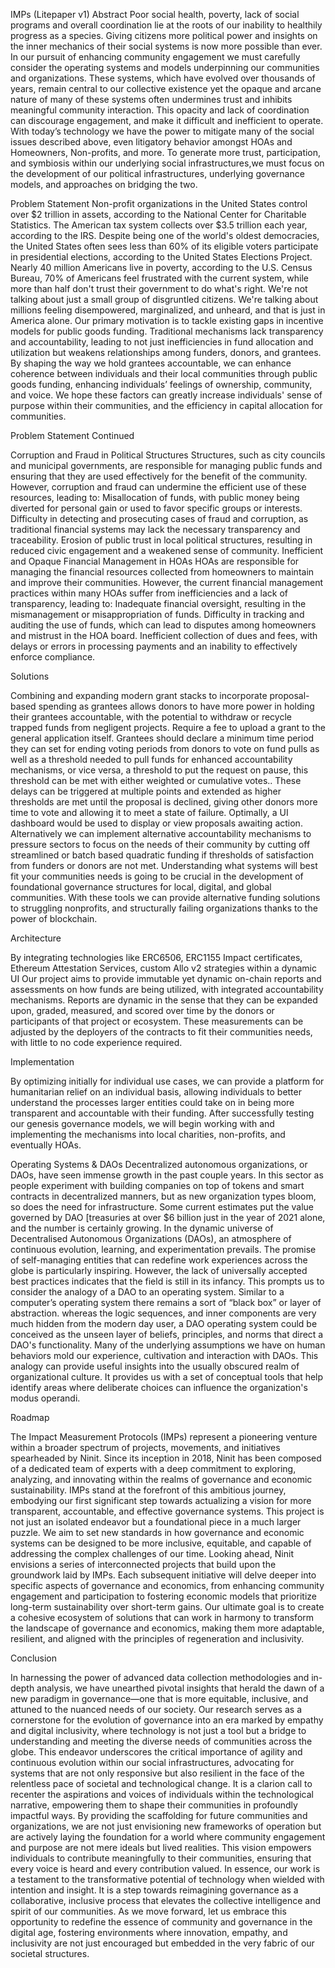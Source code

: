 IMPs (Litepaper v1)
Abstract
Poor social health, poverty, lack of social programs and overall coordination lie at the roots of our inability to healthily progress as a species. Giving citizens more political power and insights on the inner mechanics of their social systems is now more possible than ever.
In our pursuit of enhancing community engagement we must carefully consider the operating systems and models underpinning our communities and organizations. 
These systems, which have evolved over thousands of years, remain central to our collective existence yet the opaque and arcane nature of many of these systems often undermines trust and inhibits meaningful community interaction. 
This opacity and lack of coordination can discourage engagement, and make it difficult and inefficient to operate. With today’s technology we have the power to mitigate many of the social issues described above, even litigatory behavior amongst HOAs and Homeowners, Non-profits, and more. To generate more trust, participation, and symbiosis within our underlying social infrastructures,we must focus on the development of our political infrastructures, underlying governance models, and approaches on bridging the two. 

Problem Statement
Non-profit organizations in the United States control over $2 trillion in assets, according to the National Center for Charitable Statistics.
The American tax system collects over $3.5 trillion each year, according to the IRS.
Despite being one of the world's oldest democracies, the United States often sees less than 60% of its eligible voters participate in presidential elections, according to the United States Elections Project.
Nearly 40 million Americans live in poverty, according to the U.S. Census Bureau,
70% of Americans feel frustrated with the current system, while more than half don't trust their government to do what's right. We're not talking about just a small group of disgruntled citizens. We're talking about millions feeling disempowered, marginalized, and unheard, and that is just in America alone.
Our primary motivation is to tackle existing gaps in incentive models for public goods funding. Traditional mechanisms lack transparency and accountability, leading to not just inefficiencies in fund allocation and utilization but weakens relationships among funders, donors, and grantees.
By shaping the way we hold grantees accountable, we can enhance coherence between individuals and their local communities through public goods funding, enhancing individuals’ feelings of ownership, community, and voice. We hope these factors can greatly increase individuals' sense of purpose within their communities, and the efficiency in capital allocation for communities.

Problem Statement Continued

Corruption and Fraud in Political Structures
Structures, such as city councils and municipal governments, are responsible for managing public funds and ensuring that they are used effectively for the benefit of the community. However, corruption and fraud can undermine the efficient use of these resources, leading to:
Misallocation of funds, with public money being diverted for personal gain or used to favor specific groups or interests.
Difficulty in detecting and prosecuting cases of fraud and corruption, as traditional financial systems may lack the necessary transparency and traceability.
Erosion of public trust in local political structures, resulting in reduced civic engagement and a weakened sense of community.
Inefficient and Opaque Financial Management in HOAs
HOAs are responsible for managing the financial resources collected from homeowners to maintain and improve their communities. However, the current financial management practices within many HOAs suffer from inefficiencies and a lack of transparency, leading to:
Inadequate financial oversight, resulting in the mismanagement or misappropriation of funds.
Difficulty in tracking and auditing the use of funds, which can lead to disputes among homeowners and mistrust in the HOA board.
Inefficient collection of dues and fees, with delays or errors in processing payments and an inability to effectively enforce compliance.

Solutions

Combining and expanding modern grant stacks to incorporate proposal-based spending as grantees allows donors to have more power in holding their grantees accountable, with the potential to withdraw or recycle trapped funds from negligent projects.
Require a fee to upload a grant to the general application itself. Grantees should declare a minimum time period they can set for ending voting periods from donors to vote on fund pulls as well as a threshold needed to pull funds for enhanced accountability mechanisms, or vice versa, a threshold to put the request on pause, this threshold can be met with either weighted or cumulative votes.. These delays can be triggered at multiple points and extended as higher thresholds are met until the proposal is declined, giving other donors more time to vote and allowing it to meet a state of failure. Optimally, a UI dashboard would be used to display or view proposals awaiting action. 
 Alternatively we can implement alternative accountability mechanisms to pressure sectors to focus on the needs of their community by cutting off streamlined or batch based quadratic funding if thresholds of satisfaction from funders or donors are not met. Understanding what systems will best fit your communities needs is going to be crucial in the development of foundational governance structures for local, digital, and global communities.
With these tools we can provide alternative funding solutions to struggling nonprofits, and structurally failing organizations thanks to the power of blockchain.



Architecture

By integrating technologies like ERC6506, ERC1155 Impact certificates, Ethereum Attestation Services, custom Allo v2 strategies within a dynamic UI Our project aims to provide immutable yet dynamic on-chain reports and assessments on how funds are being utilized, with integrated accountability mechanisms.
Reports are dynamic in the sense that they can be expanded upon, graded, measured, and scored over time by the donors or participants of that project or ecosystem. These measurements can be adjusted by the deployers of the contracts to fit their communities needs, with little to no code experience required.

Implementation

By optimizing initially for individual use cases, we can provide a platform for humanitarian relief on an individual basis, allowing individuals to better understand the processes larger entities could take on in being more transparent and accountable with their funding.
After successfully testing our genesis governance models, we will begin working with and implementing the mechanisms into local charities, non-profits, and eventually HOAs.


Operating Systems & DAOs
Decentralized autonomous organizations, or DAOs, have seen immense growth in the past couple years. In this sector as people experiment with building companies on top of tokens and smart contracts in decentralized manners, but as new organization types bloom, so does the need for infrastructure.
Some current estimates put the value governed by DAO [treasuries at over $6 billion just in the year of 2021 alone, and the number is certainly growing.
In the dynamic universe of Decentralised Autonomous Organizations (DAOs), an atmosphere of continuous evolution, learning, and experimentation prevails. The promise of self-managing entities that can redefine work experiences across the globe is particularly inspiring. However, the lack of universally accepted best practices indicates that the field is still in its infancy. This prompts us to consider the analogy of a DAO to an operating system.
Similar to a computer’s operating system there remains a sort of “black box” or layer of abstraction. whereas the logic sequences, and inner components are very much hidden from the modern day user, a DAO operating system could be conceived as the unseen layer of beliefs, principles, and norms that direct a DAO's functionality. Many of the underlying assumptions we have on human behaviors mold our experience, cultivation and interaction with DAOs.
This analogy can provide useful insights into the usually obscured realm of organizational culture. It provides us with a set of conceptual tools that help identify areas where deliberate choices can influence the organization's modus operandi.


Roadmap

The Impact Measurement Protocols (IMPs) represent a pioneering venture within a broader spectrum of projects, movements, and initiatives spearheaded by Ninit. Since its inception in 2018, Ninit has been composed of a dedicated team of experts with a deep commitment to exploring, analyzing, and innovating within the realms of governance and economic sustainability. IMPs stand at the forefront of this ambitious journey, embodying our first significant step towards actualizing a vision for more transparent, accountable, and effective governance systems. This project is not just an isolated endeavor but a foundational piece in a much larger puzzle. We aim to set new standards in how governance and economic systems can be designed to be more inclusive, equitable, and capable of addressing the complex challenges of our time.
Looking ahead, Ninit envisions a series of interconnected projects that build upon the groundwork laid by IMPs. Each subsequent initiative will delve deeper into specific aspects of governance and economics, from enhancing community engagement and participation to fostering economic models that prioritize long-term sustainability over short-term gains.          Our ultimate goal is to create a cohesive ecosystem of solutions that can work in harmony to transform the landscape of governance and economics, making them more adaptable, resilient, and aligned with the principles of regeneration and inclusivity.



Conclusion

In harnessing the power of advanced data collection methodologies and in-depth analysis, we have unearthed pivotal insights that herald the dawn of a new paradigm in governance—one that is more equitable, inclusive, and attuned to the nuanced needs of our society. Our research serves as a cornerstone for the evolution of governance into an era marked by empathy and digital inclusivity, where technology is not just a tool but a bridge to understanding and meeting the diverse needs of communities across the globe.
This endeavor underscores the critical importance of agility and continuous evolution within our social infrastructures, advocating for systems that are not only responsive but also resilient in the face of the relentless pace of societal and technological change. It is a clarion call to recenter the aspirations and voices of individuals within the technological narrative, empowering them to shape their communities in profoundly impactful ways.
By providing the scaffolding for future communities and organizations, we are not just envisioning new frameworks of operation but are actively laying the foundation for a world where community engagement and purpose are not mere ideals but lived realities. This vision empowers individuals to contribute meaningfully to their communities, ensuring that every voice is heard and every contribution valued.
In essence, our work is a testament to the transformative potential of technology when wielded with intention and insight. It is a step towards reimagining governance as a collaborative, inclusive process that elevates the collective intelligence and spirit of our communities. As we move forward, let us embrace this opportunity to redefine the essence of community and governance in the digital age, fostering environments where innovation, empathy, and inclusivity are not just encouraged but embedded in the very fabric of our societal structures.
